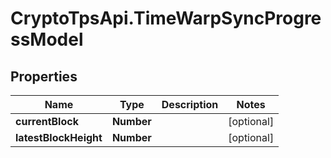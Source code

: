 # CryptoTpsApi.TimeWarpSyncProgressModel

## Properties

Name | Type | Description | Notes
------------ | ------------- | ------------- | -------------
**currentBlock** | **Number** |  | [optional] 
**latestBlockHeight** | **Number** |  | [optional] 


